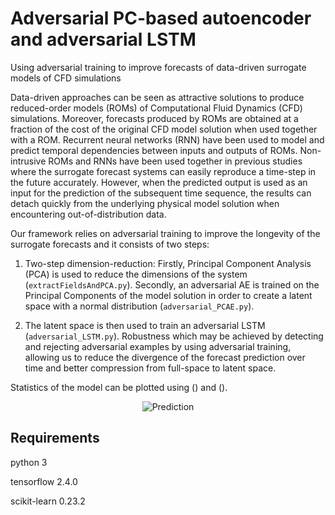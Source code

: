 # Adversarial PC-based autoencoder and adversarial LSTM
Using adversarial training to improve forecasts of data-driven surrogate models of CFD simulations

Data-driven approaches can be seen as attractive solutions to produce reduced-order models (ROMs) of Computational Fluid Dynamics (CFD) simulations. Moreover, forecasts produced by ROMs are obtained at a fraction of the cost of the original CFD model solution when used together with a ROM. Recurrent neural networks (RNN) have been used to model and predict temporal dependencies between inputs and outputs of ROMs. Non-intrusive ROMs and RNNs have been used together in previous studies where the surrogate forecast systems can easily reproduce a time-step in the future accurately. However, when the predicted output is used as an input for the prediction of the subsequent time sequence, the results can detach quickly from the underlying physical model solution when encountering out-of-distribution data.

Our framework relies on adversarial training to improve the longevity of the surrogate forecasts and it consists of two steps:

1. Two-step dimension-reduction: Firstly, Principal Component Analysis (PCA) is used to reduce the dimensions of the system (`extractFieldsAndPCA.py`). Secondly, an adversarial AE is trained on the Principal Components of the model solution in order to create a latent space with a normal distribution (`adversarial_PCAE.py`).

2. The latent space is then used to train an adversarial LSTM (`adversarial_LSTM.py`). Robustness which may be achieved by detecting and rejecting adversarial examples by using adversarial training, allowing us to reduce the divergence of the forecast prediction over time and better compression from full-space to latent space.

Statistics of the model can be plotted using () and ().

<p align="center">

<img src=https://user-images.githubusercontent.com/55235161/114585471-98005080-9c7b-11eb-8a58-182803120ca4.gif alt='Prediction'/>

</p>

## Requirements

python 3

tensorflow 2.4.0

scikit-learn 0.23.2

